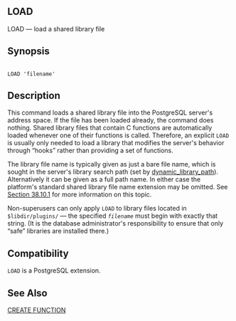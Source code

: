 ## LOAD

LOAD — load a shared library file

## Synopsis

```

LOAD 'filename'
```

## Description

This command loads a shared library file into the PostgreSQL server's address space. If the file has been loaded already, the command does nothing. Shared library files that contain C functions are automatically loaded whenever one of their functions is called. Therefore, an explicit `LOAD` is usually only needed to load a library that modifies the server's behavior through “hooks” rather than providing a set of functions.

The library file name is typically given as just a bare file name, which is sought in the server's library search path (set by [dynamic\_library\_path](runtime-config-client.html#GUC-DYNAMIC-LIBRARY-PATH)). Alternatively it can be given as a full path name. In either case the platform's standard shared library file name extension may be omitted. See [Section 38.10.1](xfunc-c.html#XFUNC-C-DYNLOAD "38.10.1. Dynamic Loading") for more information on this topic.

Non-superusers can only apply `LOAD` to library files located in `$libdir/plugins/` — the specified *`filename`* must begin with exactly that string. (It is the database administrator's responsibility to ensure that only “safe” libraries are installed there.)

## Compatibility

`LOAD` is a PostgreSQL extension.

## See Also

[CREATE FUNCTION](sql-createfunction.html "CREATE FUNCTION")